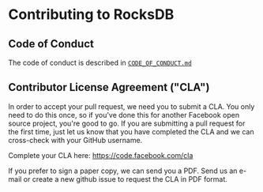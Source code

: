 # Contributing to RocksDB

## Code of Conduct
The code of conduct is described in [`CODE_OF_CONDUCT.md`](CODE_OF_CONDUCT.md)

## Contributor License Agreement ("CLA")

In order to accept your pull request, we need you to submit a CLA. You
only need to do this once, so if you've done this for another Facebook
open source project, you're good to go. If you are submitting a pull
request for the first time, just let us know that you have completed
the CLA and we can cross-check with your GitHub username.

Complete your CLA here: <https://code.facebook.com/cla>

If you prefer to sign a paper copy, we can send you a PDF.  Send us an 
e-mail or create a new github issue to request the CLA in PDF format.
